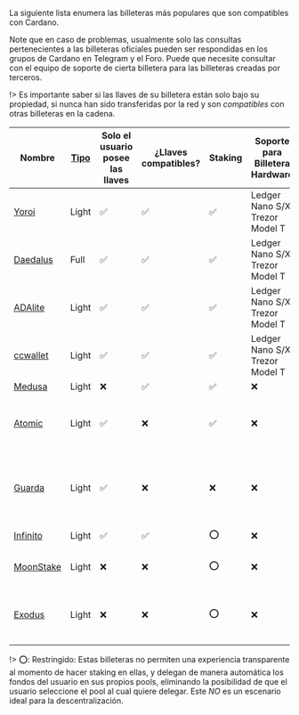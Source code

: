 
La siguiente lista enumera las billeteras más populares que son compatibles con Cardano.

Note que en caso de problemas, usualmente solo las consultas pertenecientes a las billeteras oficiales pueden ser respondidas en los grupos de Cardano en Telegram y el Foro. Puede que necesite consultar con el equipo de soporte de cierta billetera para las billeteras creadas por terceros.

!> Es importante saber si las llaves de su billetera están solo bajo su propiedad, si nunca han sido transferidas por la red y son _compatibles_ con otras billeteras en la cadena.

|Nombre    |[Tipo][1]|Solo el usuario posee las llaves |¿Llaves compatibles? |Staking |Soporte para Billetera Hardware |Open Source |Creador |Plataformas |
|----------|---------|---------------------------------|---------------------|--------|--------------------------------|------------|--------|------------|
|[Yoroi]    |Light    |✅                |✅          |✅     |Ledger Nano S/X, Trezor Model T|[✅](https://github.com/emurgo/yoroi-frontend)|[Emurgo](https://emurgo.io)|Chromium Extension, Android, IPhone| 
|[Daedalus] |Full     |✅                |✅          |✅     |Ledger Nano S/X, Trezor Model T|[✅](https://github.com/input-output-hk/daedalus)|[IOG](https://iohk.io)|Windows, MacOS, Linux|
|[ADAlite]  |Light    |✅                |✅          |✅     |Ledger Nano S/X, Trezor Model T|[✅](https://github.com/vacuumlabs/adalite)|[VacuumLabs](https://www.vacuumlabs.com/)|Web|
|[ccwallet] |Light    |✅                |✅              |✅     |Ledger Nano S/X, Trezor Model T|❌|[Tastenkunst](https://tastenkunst.com/)|Web|
|[Medusa]   |Light    |❌                |✅          |✅     |❌          |❌      |[Denis Kalinin](https://t.me/Fell_x27) | Web |
|[Atomic]   |Light    |✅                |❌          |✅     |❌          |❌      |[Atomic]                               |Windows, MacOS, Linux, Android, IPhone |
|[Guarda]   |Light    |✅                |❌          |❌     |❌          |❌      |[Guarda]                               |Chromium extension, Web, Windows, Android, IPhone|
|[Infinito] |Light    |✅                |✅          |⭕     |❌          |[❌](https://github.com/infinityblockchainlabs) |[Infinito]|Android, Iphone|
|[MoonStake]|Light    |❌                |❌          |⭕     |❌          |❌|[MoonStake]  |Web, Android, IPhone           |
|[Exodus]   |Light    |❌                |❌          |⭕     |❌          |❌|[Exodus]     |Windows, MacOS, Linux, Android, IPhone|


!> ⭕: Restringido: Estas billeteras no permiten una experiencia transparente al momento de hacer staking en ellas, y delegan de manera automática los fondos del usuario en sus propios pools, eliminando la posibilidad de que el usuario seleccione el pool al cual quiere delegar. Este *NO* es un escenario ideal para la descentralización.

[1]: es/Wallets/types.md#software-wallets
[Daedalus]: https://daedaluswallet.io
[Yoroi]: https://yoroi-wallet.com
[ADAlite]: https://www.adalite.io
[ccwallet]: https://ccwallet.io
[Medusa]: https://adawallet.io/
[Atomic]: https://atomicwallet.io/
[Guarda]: https://guarda.com
[Exodus]: https://www.exodus.io/
[Infinito]: https://www.infinitowallet.io
[MoonStake]: https://moonstake.io/
